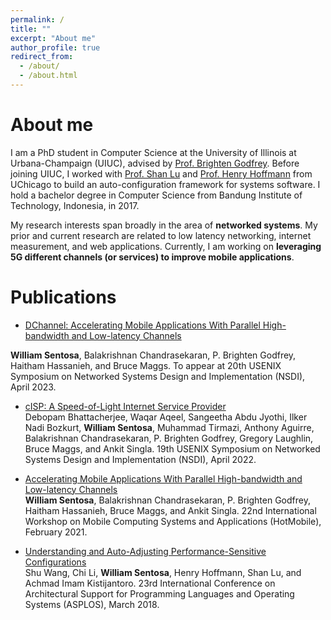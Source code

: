 ```yaml
---
permalink: /
title: ""
excerpt: "About me"
author_profile: true
redirect_from: 
  - /about/
  - /about.html
---
```


About me
======

I am a PhD student in Computer Science at the University of Illinois at Urbana-Champaign (UIUC), advised by [Prof. Brighten Godfrey](https://pbg.cs.illinois.edu). Before joining UIUC, I worked with [Prof. Shan Lu](http://people.cs.uchicago.edu/~shanlu/) and [Prof. Henry Hoffmann](http://people.cs.uchicago.edu/~hankhoffmann/) from UChicago to build an auto-configuration framework for systems software. I hold a bachelor degree in Computer Science from Bandung Institute of Technology, Indonesia, in 2017.  

My research interests span broadly in the area of **networked systems**. My prior and current research are related to low latency networking, internet measurement, and web applications. Currently, I am working on **leveraging 5G different channels (or services) to improve mobile applications**. 


Publications
======

+ [DChannel: Accelerating Mobile Applications With Parallel High-bandwidth and Low-latency Channels]()

**William Sentosa**, Balakrishnan Chandrasekaran, P. Brighten Godfrey, Haitham Hassanieh, and Bruce Maggs.
To appear at 20th USENIX Symposium on Networked Systems Design and Implementation (NSDI), April 2023.


+ [cISP: A Speed-of-Light Internet Service Provider](https://www.usenix.org/system/files/nsdi22-paper-bhattacherjee.pdf)  
Debopam Bhattacherjee, Waqar Aqeel, Sangeetha Abdu Jyothi, Ilker Nadi Bozkurt, **William Sentosa**, Muhammad Tirmazi, Anthony Aguirre, Balakrishnan Chandrasekaran, P. Brighten Godfrey, Gregory Laughlin, Bruce Maggs, and Ankit Singla.
19th USENIX Symposium on Networked Systems Design and Implementation (NSDI), April 2022.

+ [Accelerating Mobile Applications With Parallel High-bandwidth and Low-latency Channels](https://dl.acm.org/doi/10.1145/3446382.3448357)  
**William Sentosa**, Balakrishnan Chandrasekaran, P. Brighten Godfrey, Haitham Hassanieh, Bruce Maggs, and Ankit Singla.
22nd International Workshop on Mobile Computing Systems and Applications (HotMobile), February 2021.

+ [Understanding and Auto-Adjusting Performance-Sensitive Configurations](https://dl.acm.org/doi/10.1145/3173162.3173206)  
Shu Wang, Chi Li, **William Sentosa**, Henry Hoffmann, Shan Lu, and Achmad Imam Kistijantoro.
23rd International Conference on Architectural Support for Programming Languages and Operating Systems (ASPLOS), March 2018.
